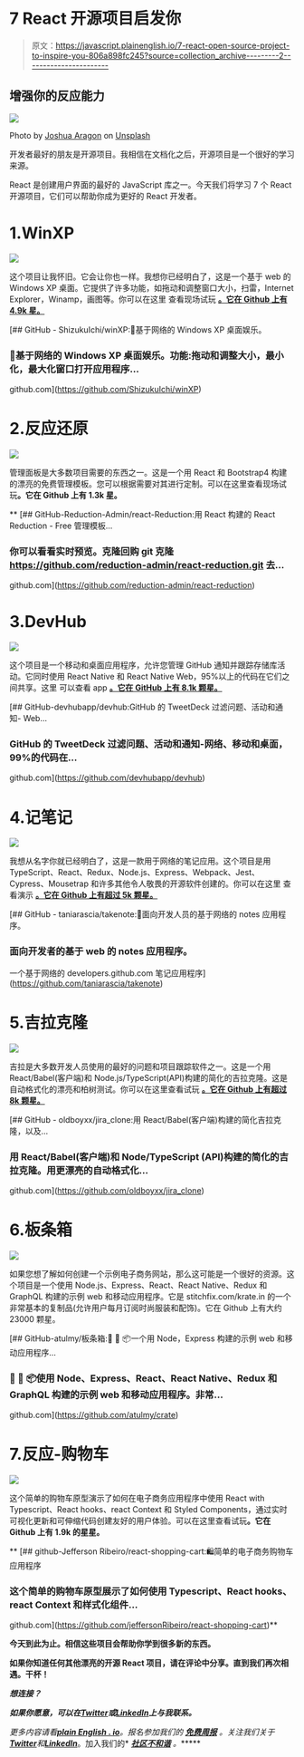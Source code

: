 # 7 React 开源项目启发你

> 原文：<https://javascript.plainenglish.io/7-react-open-source-project-to-inspire-you-806a898fc245?source=collection_archive---------2----------------------->

## 增强你的反应能力

![](img/7cc2ab02ade99ef7876893ebadf5e461.png)

Photo by [Joshua Aragon](https://unsplash.com/@goshua13?utm_source=medium&utm_medium=referral) on [Unsplash](https://unsplash.com?utm_source=medium&utm_medium=referral)

开发者最好的朋友是开源项目。我相信在文档化之后，开源项目是一个很好的学习来源。

React 是创建用户界面的最好的 JavaScript 库之一。今天我们将学习 7 个 React 开源项目，它们可以帮助你成为更好的 React 开发者。

# 1.WinXP

![](img/5082c0838244a3e87f366e15b877e1bf.png)

这个项目让我怀旧。它会让你也一样。我想你已经明白了，这是一个基于 web 的 Windows XP 桌面。它提供了许多功能，如拖动和调整窗口大小，扫雷，Internet Explorer，Winamp，画图等。你可以在这里 查看现场试玩 [**。它在 Github 上有 4.9k 星。**](https://winxp.vercel.app/)

[](https://github.com/ShizukuIchi/winXP) [## GitHub - ShizukuIchi/winXP:🏁基于网络的 Windows XP 桌面娱乐。

### 🏁基于网络的 Windows XP 桌面娱乐。功能:拖动和调整大小，最小化，最大化窗口打开应用程序…

github.com](https://github.com/ShizukuIchi/winXP) 

# 2.反应还原

![](img/651a22c15fb39c22456e2f0295798749.png)

管理面板是大多数项目需要的东西之一。这是一个用 React 和 Bootstrap4 构建的漂亮的免费管理模板。您可以根据需要对其进行定制。可以在这里查看现场试玩[](https://reduction-admin.github.io/react-reduction/)**。它在 Github 上有 1.3k 星。**

**[](https://github.com/reduction-admin/react-reduction) [## GitHub-Reduction-Admin/react-Reduction:用 React 构建的 React Reduction - Free 管理模板…

### 你可以看看实时预览。克隆回购 git 克隆 https://github.com/reduction-admin/react-reduction.git 去…

github.com](https://github.com/reduction-admin/react-reduction) 

# 3.DevHub

![](img/f05a167c24332781b81bfae1d0bf3b9d.png)

这个项目是一个移动和桌面应用程序，允许您管理 GitHub 通知并跟踪存储库活动。它同时使用 React Native 和 React Native Web，95%以上的代码在它们之间共享。这里 可以查看 app [**。它在 GitHub 上有 8.1k 颗星。**](https://app.devhubapp.com/)

[](https://github.com/devhubapp/devhub) [## GitHub-devhubapp/devhub:GitHub 的 TweetDeck 过滤问题、活动和通知- Web…

### GitHub 的 TweetDeck 过滤问题、活动和通知-网络、移动和桌面，99%的代码在…

github.com](https://github.com/devhubapp/devhub) 

# 4.记笔记

![](img/01e89151fbec0cbd232ca0ab82685a1e.png)

我想从名字你就已经明白了，这是一款用于网络的笔记应用。这个项目是用 TypeScript、React、Redux、Node.js、Express、Webpack、Jest、Cypress、Mousetrap 和许多其他令人敬畏的开源软件创建的。你可以在这里 查看演示 [**。它在 Github 上有超过 5k 颗星。**](https://takenote.dev/app)

[](https://github.com/taniarascia/takenote) [## GitHub - taniarascia/takenote:📝面向开发人员的基于网络的 notes 应用程序。

### 面向开发者的基于 web 的 notes 应用程序。

一个基于网络的 developers.github.com 笔记应用程序](https://github.com/taniarascia/takenote) 

# 5.吉拉克隆

![](img/c2383861087bd7d847ff379d8f91f8d2.png)

吉拉是大多数开发人员使用的最好的问题和项目跟踪软件之一。这是一个用 React/Babel(客户端)和 Node.js/TypeScript(API)构建的简化的吉拉克隆。这是自动格式化的漂亮和柏树测试。你可以在这里查看试玩 [**。它在 Github 上有超过 8k 颗星。**](https://jira.ivorreic.com/project/board)

[](https://github.com/oldboyxx/jira_clone) [## GitHub - oldboyxx/jira_clone:用 React/Babel(客户端)构建的简化吉拉克隆，以及…

### 用 React/Babel(客户端)和 Node/TypeScript (API)构建的简化的吉拉克隆。用更漂亮的自动格式化…

github.com](https://github.com/oldboyxx/jira_clone) 

# 6.板条箱

![](img/75155da726b9b6421954799c0e2d241a.png)

如果您想了解如何创建一个示例电子商务网站，那么这可能是一个很好的资源。这个项目是一个使用 Node.js、Express、React、React Native、Redux 和 GraphQL 构建的示例 web 和移动应用程序。它是 stitchfix.com/krate.in 的一个非常基本的复制品(允许用户每月订阅时尚服装和配饰)。它在 Github 上有大约 23000 颗星。

[](https://github.com/atulmy/crate) [## GitHub-atulmy/板条箱:👕 👖 📦一个用 Node，Express 构建的示例 web 和移动应用程序…

### 👕 👖 📦使用 Node、Express、React、React Native、Redux 和 GraphQL 构建的示例 web 和移动应用程序。非常…

github.com](https://github.com/atulmy/crate) 

# 7.反应-购物车

![](img/d117b6bd25e0a243f2071d3073115d97.png)

这个简单的购物车原型演示了如何在电子商务应用程序中使用 React with Typescript、React hooks、react Context 和 Styled Components，通过实时可视化更新和可伸缩代码创建友好的用户体验。可以在这里查看试玩[](https://react-shopping-cart-67954.firebaseapp.com/)**。它在 Github 上有 1.9k 的星星。**

**[](https://github.com/jeffersonRibeiro/react-shopping-cart) [## github-Jefferson Ribeiro/react-shopping-cart:🛍️简单的电子商务购物车应用程序

### 这个简单的购物车原型展示了如何使用 Typescript、React hooks、react Context 和样式化组件…

github.com](https://github.com/jeffersonRibeiro/react-shopping-cart)** 

**今天到此为止。相信这些项目会帮助你学到很多新的东西。**

**如果你知道任何其他漂亮的开源 React 项目，请在评论中分享。直到我们再次相遇。干杯！**

*****想连接？*****

***如果你愿意，可以在*[***Twitter***](https://twitter.com/FarhanT99598254)**或*[***LinkedIn***](https://www.linkedin.com/in/farhan-tanvir-b08520151/)***上与我联系。******

****更多内容请看*[***plain English . io***](https://plainenglish.io/)*。报名参加我们的* [***免费周报***](http://newsletter.plainenglish.io/) *。关注我们关于*[***Twitter***](https://twitter.com/inPlainEngHQ)*和*[***LinkedIn***](https://www.linkedin.com/company/inplainenglish/)*。加入我们的* [***社区不和谐***](https://discord.gg/GtDtUAvyhW) *。******